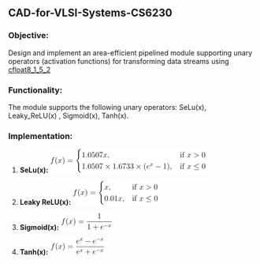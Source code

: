 ## CAD-for-VLSI-Systems-CS6230

### Objective:
Design and implement an area-efficient pipelined module supporting unary operators (activation functions) for transforming data streams using [cfloat8_1_5_2](https://cdn.motor1.com/pdf-files/535242876-tesla-dojo-technology.pdf)


### Functionality:
The module supports the following unary operators: SeLu(x), Leaky_ReLU(x) , Sigmoid(x),  Tanh(x).

### Implementation:
1. **SeLu(x):**
    ![Selu](imgs/selu.png)

2. **Leaky ReLU(x):**
   ![Leaky_relu](imgs/leaky.png)
      
3. **Sigmoid(x):**
     ![Sigmoid Formula](imgs/sigmoid.png)

4. **Tanh(x):**
  ![tanh](imgs/tanh.png)



